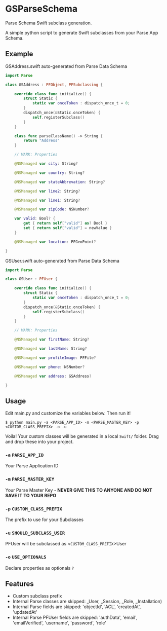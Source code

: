 # GSParseSchema
Parse Schema Swift subclass generation.

A simple python script to generate Swift subclasses from your Parse App Schema.

## Example
GSAddress.swift auto-generated from Parse Data Schema
```swift
import Parse

class GSAddress : PFObject, PFSubclassing {

	override class func initialize() {
		struct Static {
			static var onceToken : dispatch_once_t = 0;
		}
		dispatch_once(&Static.onceToken) {
			self.registerSubclass()
		}
	}

	class func parseClassName() -> String {
		return "Address"
	}

	// MARK: Properties

	@NSManaged var city: String?

	@NSManaged var country: String?

	@NSManaged var stateAbbrevation: String?

	@NSManaged var line2: String?

	@NSManaged var line1: String?

	@NSManaged var zipCode: NSNumber?

	var valid: Bool? {
		get { return self["valid"] as? Bool }
		set { return self["valid"] = newValue }
	}

	@NSManaged var location: PFGeoPoint?

}
```

GSUser.swift auto-generated from Parse Data Schema
```swift
import Parse

class GSUser : PFUser {

	override class func initialize() {
		struct Static {
			static var onceToken : dispatch_once_t = 0;
		}
		dispatch_once(&Static.onceToken) {
			self.registerSubclass()
		}
	}

	// MARK: Properties

	@NSManaged var firstName: String?

	@NSManaged var lastName: String?

	@NSManaged var profileImage: PFFile?

	@NSManaged var phone: NSNumber?

	@NSManaged var address: GSAddress?

}
```

## Usage
Edit main.py and customize the variables below.  Then run it!
```
$ python main.py -a <PARSE_APP_ID> -m <PARSE_MASTER_KEY> -p <CUSTOM_CLASS_PREFIX> -o -u
```
Voila!  Your custom classes will be generated in a local `Swift/` folder.  Drag and drop these into your project.

### `-a` `PARSE_APP_ID`
Your Parse Application ID

### `-m` `PARSE_MASTER_KEY`
Your Parse Master Key - **NEVER GIVE THIS TO ANYONE AND DO NOT SAVE IT TO YOUR REPO**

### `-p` `CUSTOM_CLASS_PREFIX`
The prefix to use for your Subclasses

### `-u` `SHOULD_SUBCLASS_USER`
PFUser will be subclassed as <`CUSTOM_CLASS_PREFIX`>User

### `-o` `USE_OPTIONALS`
Declare properties as optionals `?`


## Features
- Custom subclass prefix
- Internal Parse classes are skipped: _User, _Session, _Role, _Installation)
- Internal Parse fields are skipped: 'objectId', 'ACL', 'createdAt', 'updatedAt'
- Internal Parse PFUser fields are skipped: 'authData', 'email', 'emailVerified', 'username', 'password', 'role'
